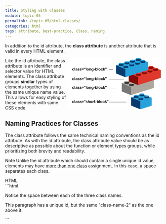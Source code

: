 ```yaml
---
title: Styling with Classes
module: topic-05
permalink: /topic-05/html-classes/
categories: html
tags: attribute, best-practice, class, naming
---
```


<div class="divider-heading"></div>

In addition to the id attribute, the **class attribute** is another attribute that is valid in every HTML element.

<div class="container-row">
  <img src="../img/legos-classes.png" alt="stacked building blocks with similar class names" title="Similar blocks can have the same class!" style="float: right; width:300px; margin-top: 0; " />

  <p>Like the id attribute, the class attribute is an identifier and selector value for HTML elements. The class attribute groups <b>similar</b> types of elements together by using the same unique name value. This allows for easy styling of these elements with same CSS code.</p>
</div>


<div class="divider-pg"></div>


## Naming Practices for Classes
The class attribute follows the same technical naming conventions as the id attribute. As with the id attribute, the class attribute value should be as descriptive as possible about the function or element types groups, while prioritizing both brevity and readability.

<span class="label label-info">Note</span> Unlike the id attribute which should contain a single unique id value, elements may have <u>more than one class</u> assignment. In this case, a space separates each class.


<div id="code-heading">HTML</div>
```html
<div id="example-1" class="class-name-1 class-name-2 notice-the-space">
    <p>Notice the space between each of the three class names.</p>
</div>

<div id="example-2" class="class-name-2">
    <p>This paragraph has a unique id, but the same "class-name-2" as the one above it.</p>
</div>
```
